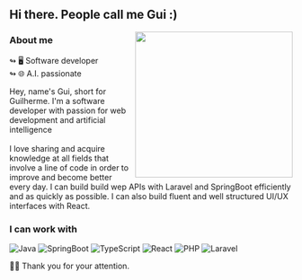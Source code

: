 ## Hi there. People call me Gui :)

<img align="right" src="https://www.pngmart.com/files/22/Web-Designing-Transparent-PNG.png" height="260" width="280"/>

### About me
  ↬ 🖥️ Software developer <br />
  ↬ 🌐 A.I. passionate

<p align="left">
Hey, name's Gui, short for Guilherme. I'm a software developer with passion for web development and artificial intelligence <br /> <br />
  I love sharing and acquire knowledge at all fields that involve a line of code in order to improve and become better every day. I can build build wep APIs with Laravel and SpringBoot efficiently and as quickly as possible. I can also build fluent and well structured UI/UX interfaces with React. 
</p>

### I can work with
![Java](https://img.shields.io/badge/java-%23ED8B00.svg?style=for-the-badge&logo=java&logoColor=white) 
![SpringBoot](https://img.shields.io/badge/SpringBoot-6DB33F?style=for-the-badge&logo=springboot&logoColor=white) 
![TypeScript](https://img.shields.io/badge/-Typescript-007acc?logo=typescript&logoColor=white&style=for-the-badge)
![React](https://img.shields.io/badge/-ReactJs-61DAFB?logo=react&logoColor=white&style=for-the-badge)
![PHP](https://img.shields.io/badge/-PHP-8993be?logo=php&logoColor=white&style=for-the-badge) 
![Laravel](https://img.shields.io/badge/laravel-b32c22.svg?style=for-the-badge&logo=laravel&logoColor=white)

🖐🏼 Thank you for your attention.

